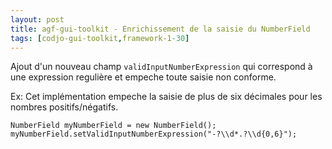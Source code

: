 ```yaml
---
layout: post
title: agf-gui-toolkit - Enrichissement de la saisie du NumberField
tags: [codjo-gui-toolkit,framework-1-30]
---
```

Ajout d'un nouveau champ ```validInputNumberExpression``` qui correspond à une expression regulière et empeche toute saisie non conforme.

Ex: Cet implémentation empeche la saisie de plus de six décimales pour les nombres positifs/négatifs.

```
NumberField myNumberField = new NumberField();
myNumberField.setValidInputNumberExpression("-?\\d*.?\\d{0,6}");
```